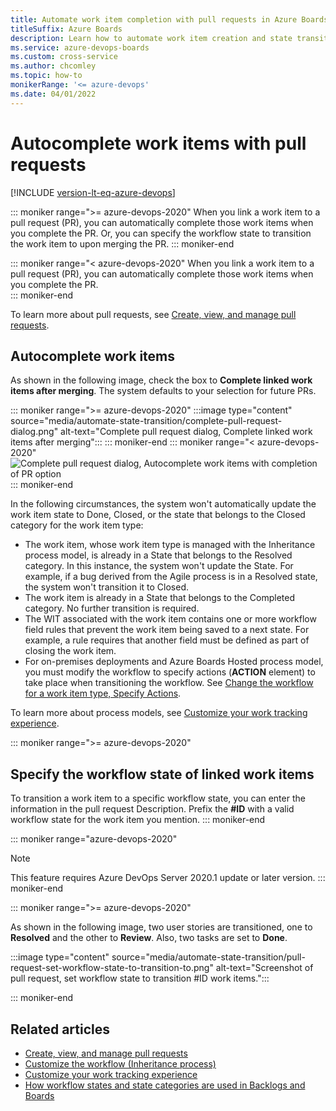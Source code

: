 ```yaml
---
title: Automate work item completion with pull requests in Azure Boards
titleSuffix: Azure Boards   
description: Learn how to automate work item creation and state transition of work items.  
ms.service: azure-devops-boards
ms.custom: cross-service
ms.author: chcomley
ms.topic: how-to
monikerRange: '<= azure-devops'
ms.date: 04/01/2022
---
```



# Autocomplete work items with pull requests 

[!INCLUDE [version-lt-eq-azure-devops](../../includes/version-lt-eq-azure-devops.md)]

::: moniker range=">= azure-devops-2020"
When you link a work item to a pull request (PR), you can automatically complete those work items when you complete the PR. Or, you can specify the workflow state to transition the work item to upon merging the PR. 
::: moniker-end 

::: moniker range="< azure-devops-2020"
When you link a work item to a pull request (PR), you can automatically complete those work items when you complete the PR.  
::: moniker-end 

To learn more about pull requests, see [Create, view, and manage pull requests](../../repos/git/pull-requests.md).


## Autocomplete work items  

As shown in the following image, check the box to **Complete linked work items after merging**. The system defaults to your selection for future PRs. 

::: moniker range=">= azure-devops-2020"
:::image type="content" source="media/automate-state-transition/complete-pull-request-dialog.png" alt-text="Complete pull request dialog, Complete linked work items after merging":::
::: moniker-end 
::: moniker range="< azure-devops-2020"
![Complete pull request dialog, Autocomplete work items with completion of PR option](media/workflow-states-complete-pr.png)
::: moniker-end 

In the following circumstances, the system won't automatically update the work item state to Done, Closed, or the state that belongs to the Closed category for the work item type: 
- The work item, whose work item type is managed with the Inheritance process model, is already in a State that belongs to the Resolved category. In this instance, the system won't update the State. For example, if a bug derived from the Agile process is in a Resolved state, the system won't transition it to Closed.   
- The work item is already in a State that belongs to the Completed category. No further transition is required. 
- The WIT associated with the work item contains one or more workflow field rules that prevent the work item being saved to a next state. For example, a rule requires that another field must be defined as part of closing the work item.  
- For on-premises deployments and Azure Boards Hosted process model, you must modify the workflow to specify actions (**ACTION** element) to take place when transitioning the workflow. See [Change the workflow for a work item type, Specify Actions](../../reference/xml/change-workflow-wit.md#Actions).

To learn more about process models, see [Customize your work tracking experience](../../reference/customize-work.md). 

::: moniker range=">= azure-devops-2020"

## Specify the workflow state of linked work items 

To transition a work item to a specific workflow state, you can enter the information in the pull request Description. Prefix the **#ID** with a valid workflow state for the work item you mention. 
::: moniker-end 

::: moniker range="azure-devops-2020"
> [!NOTE]   
> This feature requires Azure DevOps Server 2020.1 update or later version.
::: moniker-end 

::: moniker range=">= azure-devops-2020"

As shown in the following image, two user stories are transitioned, one to **Resolved** and the other to **Review**. Also, two tasks are set to **Done**. 

:::image type="content" source="media/automate-state-transition/pull-request-set-workflow-state-to-transition-to.png" alt-text="Screenshot of pull request, set workflow state to transition #ID work items.":::

::: moniker-end 

## Related articles

- [Create, view, and manage pull requests](../../repos/git/pull-requests.md)  
- [Customize the workflow (Inheritance process)](../../organizations/settings/work/customize-process-workflow.md)  
- [Customize your work tracking experience](../../reference/customize-work.md)
- [How workflow states and state categories are used in Backlogs and Boards](workflow-and-state-categories.md)
 
